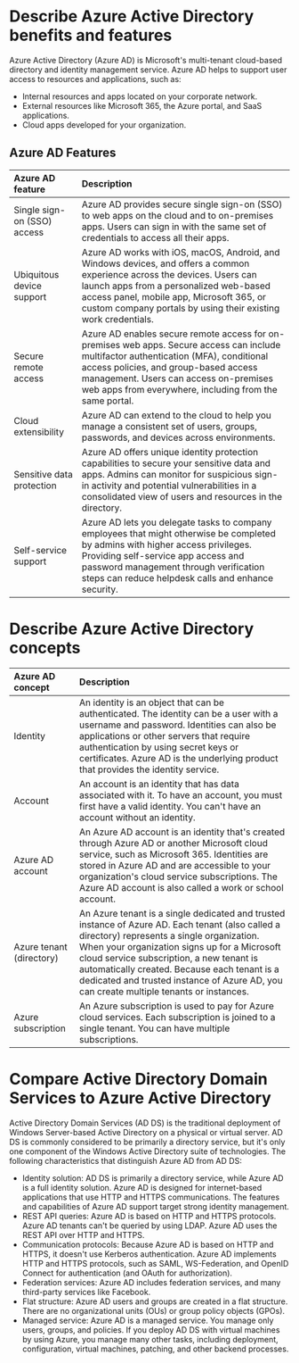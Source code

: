 # Describe Azure Active Directory benefits and features
Azure Active Directory (Azure AD) is Microsoft's multi-tenant cloud-based directory and identity management service. Azure AD helps to support user access to resources and applications, such as:
- Internal resources and apps located on your corporate network.
- External resources like Microsoft 365, the Azure portal, and SaaS applications.
- Cloud apps developed for your organization.

## Azure AD Features

|Azure AD feature	|Description|
|:---|:---|
|Single sign-on (SSO) access|	Azure AD provides secure single sign-on (SSO) to web apps on the cloud and to on-premises apps. Users can sign in with the same set of credentials to access all their apps.|
|Ubiquitous device support	|Azure AD works with iOS, macOS, Android, and Windows devices, and offers a common experience across the devices. Users can launch apps from a personalized web-based access panel, mobile app, Microsoft 365, or custom company portals by using their existing work credentials.|
|Secure remote access|	Azure AD enables secure remote access for on-premises web apps. Secure access can include multifactor authentication (MFA), conditional access policies, and group-based access management. Users can access on-premises web apps from everywhere, including from the same portal.|
|Cloud extensibility|	Azure AD can extend to the cloud to help you manage a consistent set of users, groups, passwords, and devices across environments.|
|Sensitive data protection	|Azure AD offers unique identity protection capabilities to secure your sensitive data and apps. Admins can monitor for suspicious sign-in activity and potential vulnerabilities in a consolidated view of users and resources in the directory.|
|Self-service support|	Azure AD lets you delegate tasks to company employees that might otherwise be completed by admins with higher access privileges. Providing self-service app access and password management through verification steps can reduce helpdesk calls and enhance security.|

# Describe Azure Active Directory concepts 

|Azure AD concept|	Description|
|:---|:---|
|Identity|	An identity is an object that can be authenticated. The identity can be a user with a username and password. Identities can also be applications or other servers that require authentication by using secret keys or certificates. Azure AD is the underlying product that provides the identity service.|
|Account	|An account is an identity that has data associated with it. To have an account, you must first have a valid identity. You can't have an account without an identity.|
|Azure AD account	|An Azure AD account is an identity that's created through Azure AD or another Microsoft cloud service, such as Microsoft 365. Identities are stored in Azure AD and are accessible to your organization's cloud service subscriptions. The Azure AD account is also called a work or school account.|
|Azure tenant (directory)|	An Azure tenant is a single dedicated and trusted instance of Azure AD. Each tenant (also called a directory) represents a single organization. When your organization signs up for a Microsoft cloud service subscription, a new tenant is automatically created. Because each tenant is a dedicated and trusted instance of Azure AD, you can create multiple tenants or instances.|
|Azure subscription	|An Azure subscription is used to pay for Azure cloud services. Each subscription is joined to a single tenant. You can have multiple subscriptions.|

# Compare Active Directory Domain Services to Azure Active Directory
Active Directory Domain Services (AD DS) is the traditional deployment of Windows Server-based Active Directory on a physical or virtual server. AD DS is commonly considered to be primarily a directory service, but it's only one component of the Windows Active Directory suite of technologies.
The following characteristics that distinguish Azure AD from AD DS:
- Identity solution: AD DS is primarily a directory service, while Azure AD is a full identity solution. Azure AD is designed for internet-based applications that use HTTP and HTTPS communications. The features and capabilities of Azure AD support target strong identity management.
- REST API queries: Azure AD is based on HTTP and HTTPS protocols. Azure AD tenants can't be queried by using LDAP. Azure AD uses the REST API over HTTP and HTTPS.
- Communication protocols: Because Azure AD is based on HTTP and HTTPS, it doesn't use Kerberos authentication. Azure AD implements HTTP and HTTPS protocols, such as SAML, WS-Federation, and OpenID Connect for authentication (and OAuth for authorization).
- Federation services: Azure AD includes federation services, and many third-party services like Facebook.
- Flat structure: Azure AD users and groups are created in a flat structure. There are no organizational units (OUs) or group policy objects (GPOs).
- Managed service: Azure AD is a managed service. You manage only users, groups, and policies. If you deploy AD DS with virtual machines by using Azure, you manage many other tasks, including deployment, configuration, virtual machines, patching, and other backend processes.

